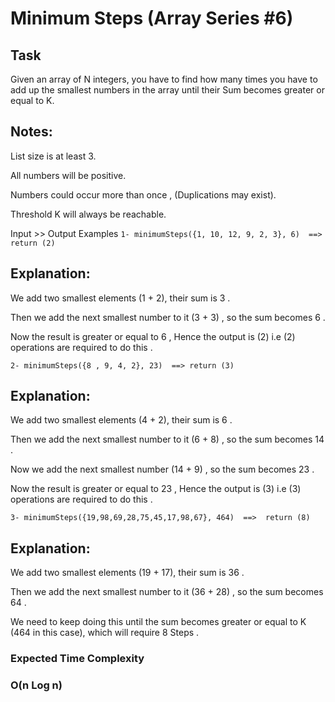 # Minimum Steps (Array Series #6)  

## Task
Given an array of N integers, you have to find how many times you have to add up the smallest numbers in the array until their Sum becomes greater or equal to K.

## Notes:
List size is at least 3.

All numbers will be positive.

Numbers could occur more than once , (Duplications may exist).

Threshold K will always be reachable.

Input >> Output Examples
``` 1- minimumSteps({1, 10, 12, 9, 2, 3}, 6)  ==>  return (2) ```

## Explanation:
We add two smallest elements (1 + 2), their sum is 3 .

Then we add the next smallest number to it (3 + 3) , so the sum becomes 6 .

Now the result is greater or equal to 6 , Hence the output is (2) i.e (2) operations are required to do this .

``` 2- minimumSteps({8 , 9, 4, 2}, 23)  ==> return (3) ```

## Explanation:
We add two smallest elements (4 + 2), their sum is 6 .

Then we add the next smallest number to it (6 + 8) , so the sum becomes 14 .

Now we add the next smallest number (14 + 9) , so the sum becomes 23 .

Now the result is greater or equal to 23 , Hence the output is (3) i.e (3) operations are required to do this .

``` 3- minimumSteps({19,98,69,28,75,45,17,98,67}, 464)  ==>  return (8) ```

## Explanation:
We add two smallest elements (19 + 17), their sum is 36 .

Then we add the next smallest number to it (36 + 28) , so the sum becomes 64 .

We need to keep doing this until the sum becomes greater or equal to K (464 in this case), which will require 8 Steps .

### Expected Time Complexity
### O(n Log n)
